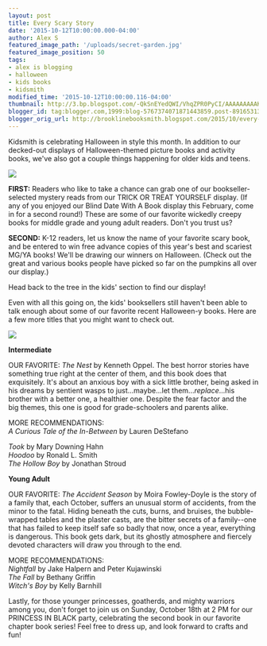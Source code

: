 ```yaml
---
layout: post
title: Every Scary Story
date: '2015-10-12T10:00:00.000-04:00'
author: Alex S
featured_image_path: '/uploads/secret-garden.jpg'
featured_image_position: 50
tags:
- alex is blogging
- halloween
- kids books
- kidsmith
modified_time: '2015-10-12T10:00:00.116-04:00'
thumbnail: http://3.bp.blogspot.com/-QkSnEYedQWI/VhqZPR0PyCI/AAAAAAAAAK8/3bQtj4yA-sc/s72-c/IMG_1379.JPG
blogger_id: tag:blogger.com,1999:blog-5767374071871443859.post-8916531343538854095
blogger_orig_url: http://brooklinebooksmith.blogspot.com/2015/10/every-scary-story.html
---
```

Kidsmith is celebrating Halloween in style this month. In addition to our decked-out displays of Halloween-themed picture books and activity books, we've also got a couple things happening for older kids and teens.  

[![](http://3.bp.blogspot.com/-QkSnEYedQWI/VhqZPR0PyCI/AAAAAAAAAK8/3bQtj4yA-sc/s320/IMG_1379.JPG)](http://3.bp.blogspot.com/-QkSnEYedQWI/VhqZPR0PyCI/AAAAAAAAAK8/3bQtj4yA-sc/s1600/IMG_1379.JPG)

**FIRST:** Readers who like to take a chance can grab one of our bookseller-selected mystery reads from our TRICK OR TREAT YOURSELF display. (If any of you enjoyed our Blind Date With A Book display this February, come in for a second round!) These are some of our favorite wickedly creepy books for middle grade and young adult readers. Don't you trust us?  

**SECOND:** K-12 readers, let us know the name of your favorite scary book, and be entered to win free advance copies of this year's best and scariest MG/YA books! We'll be drawing our winners on Halloween. (Check out the great and various books people have picked so far on the pumpkins all over our display.)  

Head back to the tree in the kids' section to find our display!  

Even with all this going on, the kids' booksellers still haven't been able to talk enough about some of our favorite recent Halloween-y books. Here are a few more titles that you might want to check out.  

[![](http://3.bp.blogspot.com/-AmuH-l1fybk/Vhqa68n9kKI/AAAAAAAAALI/Xkjk8PRjxEg/s320/IMG_1428.JPG)](http://3.bp.blogspot.com/-AmuH-l1fybk/Vhqa68n9kKI/AAAAAAAAALI/Xkjk8PRjxEg/s1600/IMG_1428.JPG)

**Intermediate**

OUR FAVORITE: _The Nest_ by Kenneth Oppel. The best horror stories have something true right at the center of them, and this book does that exquisitely. It's about an anxious boy with a sick little brother, being asked in his dreams by sentient wasps to just...maybe...let them..._replace_...his brother with a better one, a healthier one. Despite the fear factor and the big themes, this one is good for grade-schoolers and parents alike.  

MORE RECOMMENDATIONS:  
_A Curious Tale of the In-Between_ by Lauren DeStefano

_Took_ by Mary Downing Hahn  
_Hoodoo_ by Ronald L. Smith  
_The Hollow Boy_ by Jonathan Stroud  

**Young Adult**

OUR FAVORITE: _The Accident Season_ by Moira Fowley-Doyle is the story of a family that, each October, suffers an unusual storm of accidents, from the minor to the fatal. Hiding beneath the cuts, burns, and bruises, the bubble-wrapped tables and the plaster casts, are the bitter secrets of a family--one that has failed to keep itself safe so badly that now, once a year, everything is dangerous. This book gets dark, but its ghostly atmosphere and fiercely devoted characters will draw you through to the end.  

MORE RECOMMENDATIONS:  
_Nightfall_ by Jake Halpern and Peter Kujawinski  
_The Fall_ by Bethany Griffin  
_Witch's Boy_ by Kelly Barnhill  

Lastly, for those younger princesses, goatherds, and mighty warriors among you, don't forget to join us on Sunday, October 18th at 2 PM for our PRINCESS IN BLACK party, celebrating the second book in our favorite chapter book series! Feel free to dress up, and look forward to crafts and fun!